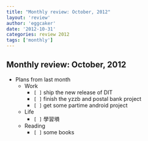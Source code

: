 ```yaml
---
title: "Monthly review: October, 2012" 
layout: 'review'
author: 'eggcaker'
date: '2012-10-31'
categories: review 2012
tags: ['monthly']
---
```



## Monthly review: October, 2012

  * Plans from last month 
    * Work 
      * `[ ]` ship the new release of DIT 
      * `[ ]` finish the yzzb and postal bank project 
      * `[ ]` get some partime android project 
    * Life 
      * `[ ]` 學習塤 
    * Reading 
      * `[ ]` some books 

